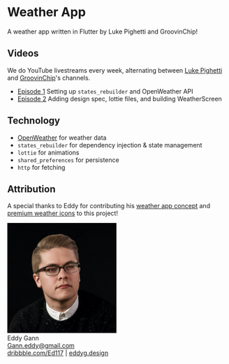 # Weather App

A weather app written in Flutter by Luke Pighetti and GroovinChip!

## Videos

We do YouTube livestreams every week, alternating between [Luke Pighetti](https://www.youtube.com/channel/UCaZ2cNfzVDi8Ujy0lF7Lc3g) and [GroovinChip](https://www.youtube.com/channel/UCqRA9X1SF1AyCNYkFp7gLTw)'s channels.

- [Episode 1](https://www.youtube.com/watch?v=69CRtlNCir8) Setting up `states_rebuilder` and OpenWeather API
- [Episode 2](https://www.youtube.com/watch?v=n57LIu_Scx0) Adding design spec, lottie files, and building WeatherScreen

## Technology

- [OpenWeather](https://openweathermap.org) for weather data
- `states_rebuilder` for dependency injection & state management
- `lottie` for animations
- `shared_preferences` for persistence
- `http` for fetching

## Attribution

A special thanks to Eddy for contributing his [weather app concept](https://dribbble.com/shots/7180398-Weather-App-Concept) and [premium weather icons](https://dribbble.com/shots/6818866-Premium-Weather-Icon-Set) to this project!

<img src="./readme/assets/avatar-eddy-gann.jpg" width="250"><br/>
Eddy Gann  
Gann.eddy@gmail.com  
[dribbble.com/Ed117](http://dribbble.com/Ed117) | [eddyg.design](https://eddyg.design)
